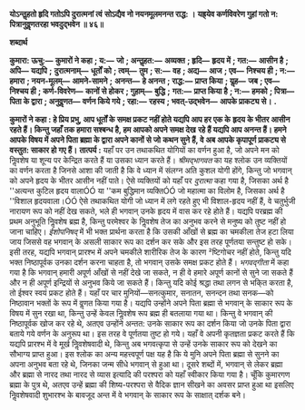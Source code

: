 **योऽन्तॢहतो हृदि गतोऽपि दुरात्मनां त्वं** **सोऽद्यैव नो नयनमूलमनन्त राद्ध: ।** **यह्र्येव कर्णविवरेण गुहां गतो न:** **पित्रानुवॢणतरहा भवदुद्भवेन ॥ ४६॥** 

**शब्दार्थ** 

**कुमारा: ऊचु:—** **कुमारों ने कहा** **; य:—** **जो** **; अन्तॢहत:—** **अव्यक्त** **; हृदि—** **हृदय में** **; गत:—** **आसीन है** **; अपि—** **यद्यपि** **;** **दुरात्मनाम्—** **धूर्तों को** **; त्वम्—** **तुम** **; स:—** **वह** **; अद्य—** **आज** **; एव—** **निश्चय ही** **; न:—** **हमारा** **; नयन-मूलम्—** **आमने-सामने** **;** **अनन्त—** **हे अनन्त** **; राद्ध:—** **प्राप्त किया** **; यॢह—** **जब** **; एव—** **निश्चय ही** **; कर्ण-विवरेण—** **कानों से होकर** **; गुहाम्—** **बुद्धि** **;** **गत:—** **प्राप्त किया है** **; न:—** **हमको** **; पित्रा—** **पिता के द्वारा** **; अनुवॢणत—** **वर्णन किये गये** **; रहा:—** **रहस्य** **; भवत्-उद्भवेन—** **आपके प्राकट्य से।** **.** 

**कुमारों ने कहा : हे प्रिय प्रभु, आप धूर्तों के समक्ष प्रकट नहीं होते यद्यपि आप हर एक के** **हृदय के भीतर आसीन रहते हैं। किन्तु जहाँ तक हमारा सश्बन्ध है, हम आपको अपने समक्ष देख** **रहे हैं यद्यपि आप अनन्त हैं। हमने आपके विषय में अपने पिता ब्रह्मा के द्वारा अपने कानों से जो** **कथन सुने हैं, वे अब आपके कृपापूर्ण प्राकट्य से वस्तुत: साकार हो गए हैं।** **तात्पर्य :** यहाँ पर उन तथाकथित योगियों का वर्णन हुआ है, जो अपने मन को निॢवशेष या शून्य पर केन्द्रित करते हैं या उसका ध्यान करते हैं। *श्रीमद्भागवत* का यह श्लोक उन व्यक्तियों का वर्णन करता है जिनसे आशा की जाती है कि वे ध्यान में संलग्न अति कुशल योगी होंगे, किन्तु जो भगवान् को अपने हृदय के भीतर आसीन नहीं पाते। ऐसे व्यक्तियों को यहाँ पर *दुरात्मा* कहा गया है, जिसका अर्थ है ''अत्यन्त कुटिल हृदय वालाÓÓ या ''कम बुद्धिमान व्यक्तिÓÓ जो महात्मा का विलोम है, जिसका अर्थ है ''विशाल हृदयवाला।ÓÓ ऐसे तथाकथित योगी जो ध्यान में लगे रहते हुए भी विशाल-हृदय नहीं हैं, वे चतुर्भुजी नारायण रूप को नहीं देख सकते, भले ही भगवान् उनके हृदय में वास कर रहे होते हैं। यद्यपि परब्रह्म की प्रथम अनुभूति निॢवशेष ब्रह्म है, किन्तु परमेश्वर के निॢवशेष तेज का अनुभव करने से मनुष्य को तुष्ट नहीं हो जाना चाहिए। *ईशोपनिषद्* में भी भक्त प्रार्थना करता है कि उसकी आँखों से ब्रह्म का चमकीला तेज हटा लिया जाय जिससे वह भगवान् के असली साकार रूप का दर्शन कर सके और इस तरह पूर्णतया सन्तुष्ट हो सके। इसी तरह, यद्यपि भगवान् प्रारश्भ में अपने चमकीले शारीरिक तेज के कारण ²ष्टिगोचर नहीं होते, किन्तु यदि भक्त निष्ठापूर्वक उनका दर्शन करना चाहता है, तो भगवान् उसके समक्ष प्रकट होते हैं। *भगवद्गीता* में कहा गया है कि भगवान् हमारी अपूर्ण आँखों से नहीं देखे जा सकते, न ही वे हमारे अपूर्ण कानों से सुने जा सकते हैं और न ही अपूर्ण इन्द्रियों से अनुभव किये जा सकते हैं। किन्तु यदि कोई श्रद्धा तथा लगन से भकि्त करता है, तो ईश्वर स्वयं प्रकट होते हैं। यहाँ पर चार मुनियों—सनत्कुमार, सनातन, सनन्दन तथा सनक—को निष्ठावान भक्तों के रूप में वॢणत किया गया है। यद्यपि उन्होंने अपने पिता ब्रह्मा से भगवान् के साकार रूप के विषय में सुन रखा था, किन्तु उन्हें केवल निॢवशेष रूप ब्रह्म ही बतलाया गया था। किन्तु वे भगवान् की निष्ठापूर्वक खोज कर रहे थे, अतएव उन्होंने अन्तत: उनके साकार रूप का दर्शन किया जो उनके पिता द्वारा बताये गये वर्णन के अनुरूप था। इस तरह वे पूर्णतया तुष्ट हो गये। यहाँ वे अपनी कृतज्ञता प्रकट करते हैं कि यद्यपि प्रारश्भ में वे मूर्ख निॢवशेषवादी थे, किन्तु अब भगवत्कृपा से उन्हें उनके साकार रूप को देखने का सौभाग्य प्राप्त हुआ। इस श्लोक का अन्य महत्त्वपूर्ण पक्ष यह है कि ये मुनि अपने पिता ब्रह्मा से सुनने का अपना अनुभव बता रहे थे, जिनका जन्म सीधे भगवान् से हुआ था। दूसरे शब्दों में, भगवान् से लेकर ब्रह्मा और ब्रह्मा से नारद तथा नारद से व्यास इत्यादि की परश्परा को यहाँ स्वीकार किया गया है। चूँकि कुमारगण ब्रह्मा के पुत्र थे, अतएव उन्हें ब्रह्मा की शिष्य-परश्परा से वैदिक ज्ञान सीखने का अवसर प्राप्त हुआ था इसलिए निॢवशेषवादी शुभारश्भ के बावजूद अन्त में वे भगवान् के साकार रूप के साक्षात् दर्शक बने।  